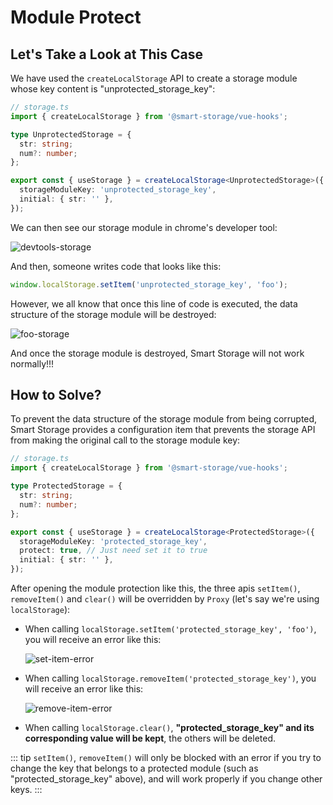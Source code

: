# Module Protect

## Let's Take a Look at This Case

We have used the `createLocalStorage` API to create a storage module whose key content is "unprotected_storage_key":

```ts
// storage.ts
import { createLocalStorage } from '@smart-storage/vue-hooks';

type UnprotectedStorage = {
  str: string;
  num?: number;
};

export const { useStorage } = createLocalStorage<UnprotectedStorage>({
  storageModuleKey: 'unprotected_storage_key',
  initial: { str: '' },
});
```

We can then see our storage module in chrome's developer tool:

![devtools-storage](~@imgs/advanced/module-protect/origin-storage.jpg)

And then, someone writes code that looks like this:

```ts
window.localStorage.setItem('unprotected_storage_key', 'foo');
```

However, we all know that once this line of code is executed, the data structure of the storage module will be destroyed:

![foo-storage](~@imgs/advanced/module-protect/foo-storage.jpg)

And once the storage module is destroyed, Smart Storage will not work normally!!!

## How to Solve?

To prevent the data structure of the storage module from being corrupted, Smart Storage provides a configuration item that prevents the storage API from making the original call to the storage module key:

```ts
// storage.ts
import { createLocalStorage } from '@smart-storage/vue-hooks';

type ProtectedStorage = {
  str: string;
  num?: number;
};

export const { useStorage } = createLocalStorage<ProtectedStorage>({
  storageModuleKey: 'protected_storage_key',
  protect: true, // Just need set it to true
  initial: { str: '' },
});
```

After opening the module protection like this, the three apis `setItem()`, `removeItem()` and `clear()` will be overridden by `Proxy` (let's say we're using `localStorage`):

- When calling `localStorage.setItem('protected_storage_key', 'foo')`, you will receive an error like this:

  ![set-item-error](~@imgs/advanced/module-protect/set-item-error.png)

- When calling `localStorage.removeItem('protected_storage_key')`, you will receive an error like this:

  ![remove-item-error](~@imgs/advanced/module-protect/remove-item-error.png)

- When calling `localStorage.clear()`, **"protected_storage_key" and its corresponding value will be kept**, the others will be deleted.

::: tip
`setItem()`, `removeItem()` will only be blocked with an error if you try to change the key that belongs to a protected module (such as "protected_storage_key" above), and will work properly if you change other keys.
:::

